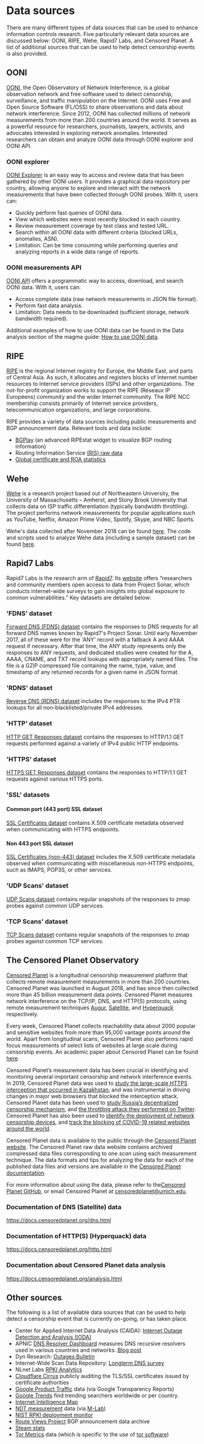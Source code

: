 # Data sources

There are many different types of data sources that can be used to enhance
information controls research. Five particularly relevant data sources are
discussed below: OONI, RIPE, Wehe, Rapid7 Labs, and Censored Planet. A list of
additional sources that can be used to help detect censorship events is also
provided.

## OONI

[OONI](https://ooni.torproject.org), the Open Observatory of Network
Interference, is a global observation network and free software used to detect
censorship, surveillance, and traffic manipulation on the Internet. OONI uses
Free and Open Source Software (FL/OSS) to share observations and data about
network interference. Since 2012, OONI has collected millions of network
measurements from more than 200 countries around the world. It serves as a
powerful resource for researchers, journalists, lawyers, activists, and
advocates interested in exploring network anomalies. Interested researchers can
obtain and analyze OONI data through OONI explorer and OONI API.

### OONI explorer

[OONI Explorer](https://explorer.ooni.torproject.org/) is an easy way to access
and review data that has been gathered by other OONI users. It provides a
graphical data repository per country, allowing anyone to explore and interact
with the network measurements that have been collected through OONI probes. With
it, users can:

- Quickly perform fast queries of OONI data.
- View which websites were most recently blocked in each country.
- Review measurement coverage by test class and tested URL.
- Search within all OONI data with different criteria (blocked URLs, anomalies,
  ASN).
- Limitation: Can be time consuming while performing queries and analyzing
  reports in a wide data range of reports.

### OONI measurements API

[OONI API](https://api.ooni.io/) offers a programmatic way to access, download,
and search OONI data. With it, users can:

- Access complete data (raw network measurements in JSON file format).
- Perform fast data analysis.
- Limitation: Data needs to be downloaded (sufficient storage, network bandwidth
  required).

Additional examples of how to use OONI data can be found in the Data analysis
section of the magma guide:
[How to use OONI data](data-analysis.md#ooni-data-analysis).

## RIPE

[RIPE](https://www.ripe.net/) is the regional Internet registry for Europe, the
Middle East, and parts of Central Asia. As such, it allocates and registers
blocks of Internet number resources to Internet service providers (ISPs) and
other organizations. The not-for-profit organization works to support the RIPE
(Réseaux IP Européens) community and the wider Internet community. The RIPE NCC
membership consists primarily of Internet service providers, telecommunication
organizations, and large corporations.

RIPE provides a variety of data sources including public measurements and BGP
announcement data. Relevant tools and data include:

- [BGPlay](https://stat.ripe.net/special/bgplay/) (an advanced RIPEstat widget
  to visualize BGP routing information)
- Routing Information Service
  [(RIS) raw data](https://www.ripe.net/analyse/internet-measurements/routing-information-service-ris/ris-raw-data)
- [Global certificate and ROA statistics](https://certification-stats.ripe.net/)

<!--
(Resource Public Key Infrastructure (RPKI) describes an approach to build a
formally verifiable database of IP addresses and AS numbers as resources)
-->

## Wehe

[Wehe](https://dd.meddle.mobi/index.html) is a research project based out of
Northeastern University, the University of Massachusetts – Amherst, and Stony
Brook University that collects data on ISP traffic differentiation (typically
bandwidth throttling). The project performs network measurements for popular
applications such as YouTube, Netflix, Amazon Prime Video, Spotify, Skype, and
NBC Sports.

Wehe's data collected after November 2018 can be found
[here](https://wehe-data.ccs.neu.edu/). The code and scripts used to analyze
Wehe data (including a sample dataset) can be found
[here](https://github.com/FangfanLi/weheAnalysisPublicRepo).

## Rapid7 Labs

Rapid7 Labs is the research arm of [Rapid7](https://www.rapid7.com/). Its
[website](https://opendata.rapid7.com/) offers “researchers and community
members open access to data from Project Sonar, which conducts internet-wide
surveys to gain insights into global exposure to common vulnerabilities.” Key
datasets are detailed below:

### 'FDNS' dataset

[Forward DNS (FDNS) dataset](https://opendata.rapid7.com/sonar.fdns_v2/)
contains the responses to DNS requests for all forward DNS names known by
Rapid7's Project Sonar. Until early November 2017, all of these were for the
'ANY' record with a fallback A and AAAA request if necessary. After that time,
the ANY study represents only the responses to ANY requests, and dedicated
studies were created for the A, AAAA, CNAME, and TXT record lookups with
appropriately named files. The file is a GZIP compressed file containing the
name, type, value, and timestamp of any returned records for a given name in
JSON format.

### 'RDNS' dataset

[Reverse DNS (RDNS) dataset](https://opendata.rapid7.com/sonar.rdns_v2/)
includes the responses to the IPv4 PTR lookups for all non-blacklisted/private
IPv4 addresses.

### 'HTTP' dataset

[HTTP GET Responses dataset](https://opendata.rapid7.com/sonar.http/) contains
the responses to HTTP/1.1 GET requests performed against a variety of IPv4
public HTTP endpoints.

### 'HTTPS' dataset

[HTTPS GET Responses dataset](https://opendata.rapid7.com/sonar.https/) contains
the responses to HTTP/1.1 GET requests against various HTTPS ports.

### 'SSL' datasets

#### Common port (443 port) SSL dataset

[SSL Certificates dataset](https://opendata.rapid7.com/sonar.ssl/) contains
X.509 certificate metadata observed when communicating with HTTPS endpoints.

#### Non 443 port SSL dataset

[SSL Certificates (non-443) dataset](https://opendata.rapid7.com/sonar.moressl/)
includes the X.509 certificate metadata observed when communicating with
miscellaneous non-HTTPS endpoints, such as IMAPS, POP3S, or other services.

### 'UDP Scans' dataset

[UDP Scans dataset](https://opendata.rapid7.com/sonar.udp/) contains regular
snapshots of the responses to zmap probes against common UDP services.

### 'TCP Scans' dataset

[TCP Scans dataset](https://opendata.rapid7.com/sonar.tcp/) contains regular
snapshots of the responses to zmap probes against common TCP services.

## The Censored Planet Observatory

[Censored Planet](https://censoredplanet.org) is a longitudinal censorship
measurement platform that collects remote measurement measurements in more than
200 countries. Censored Planet was launched in August 2018, and has since then
collected more than 45 billion measurement data points. Censored Planet measures
network interference on the TCP/IP, DNS, and HTTP(S) protocols, using remote
measurement techniques [Augur](https://censoredplanet.org/projects/augur),
[Satellite](https://censoredplanet.org/projects/satellite), and
[Hyperquack](https://censoredplanet.org/projects/hyperquack) respectively.

Every week, Censored Planet collects reachability data about 2000 popular and
sensitive websites from more than 95,000 vantage points around the world. Apart
from longitudinal scans, Censored Planet also performs rapid focus measurements
of select lists of websites at large scale during censorship events. An academic
paper about Censored Planet can be found
[here](https://censoredplanet.org/assets/censoredplanet.pdf).

Censored Planet’s measurement data has been crucial in identifying and
monitoring several important censorship and network interference events. In
2019, Censored Planet data was used to [study the large-scale HTTPS interception
that occurred in Kazakhstan](https://censoredplanet.org/kazakhstan), and was
instrumental in driving changes in major web browsers that blocked the
interception attack. Censored Planet data has been used to [study Russia’s
decentralized censorship mechanism](https://censoredplanet.org/russia), and [the
throttling attack they performed on
Twitter](https://censoredplanet.org/throttling). Censored Planet has also been
used to [identify the deployment of network censorship
devices](https://censoredplanet.org/filtermap), and [track the blocking of
COVID-19 related websites around the world](https://censoredplanet.org/covid).

Censored Planet data is available to the public through the [Censored Planet
website](https://data.censoredplanet.org/raw). The Censored Planet raw data
website contains archived compressed data files corresponding to one *scan*
using each measurement technique. The data formats and tips for analyzing the
data for each of the published data files and versions are available in the
[Censored Planet documentation](http://docs.censoredplanet.org).

For more information about using the data, please refer to the[Censored Planet
GitHub](https://github.com/censoredplanet/censoredplanet/tree/master/docs), or
email Censored Planet at
[censoredplanet@umich.edu](mailto:censoredplanet@umich.edu).

### Documentation of DNS (Satellite) data

<https://docs.censoredplanet.org/dns.html>

### Documentation of HTTP(S) (Hyperquack) data

<https://docs.censoredplanet.org/http.html>

### Documentation about Censored Planet data analysis

<https://docs.censoredplanet.org/analysis.html>

## Other sources

The following is a list of available data sources that can be used to help
detect a censorship event that is currently on-going, or has taken place.

- Center for Applied Internet Data Analysis (CAIDA):
  [Internet Outage Detection and Analysis (IODA)](http://www.caida.org/projects/ioda/)
- APNIC [DNS Resolver Dashboard](https://stats.labs.apnic.net/rvrs) measures DNS
  recursive resolvers used in various countries and networks.
  [Blog post](https://labs.apnic.net/?p=1260)
- Dyn Research: [Outages Bulletin](http://b2b.renesys.com/eventsbulletin/)
- Internet-Wide Scan Data Repository:
  [Longterm DNS survey](https://scans.io/study/washington-dns)
- NLnet Labs
  [RPKI Analytics](https://www.nlnetlabs.nl/projects/rpki/rpki-analytics/)
- [Cloudflare Cirrus](https://ct.cloudflare.com/logs/cirrus) publicly auditing
  the TLS/SSL certificates issued by certificate authorities
- [Google Product Traffic](https://www.google.com/transparencyreport/traffic/?hl=en#expand=CG)
  data (via Google Transparency Reports)
- [Google Trends](https://trends.google.com) find trending searchers worldwide
  or per country.
- [Internet Intelligence Map](https://map.internetintel.oracle.com/)
- [NDT measurement](https://www.measurementlab.net/tools/ndt/) data (via
  [M-Lab](https://www.measurementlab.net/))
- [NIST RPKI deployment monitor](https://rpki-monitor.antd.nist.gov/)
- [Route Views Project](http://www.routeviews.org/) BGP announcement data
  archive
- [Steam stats](http://store.steampowered.com/stats/)
- [Tor Metrics](https://metrics.torproject.org/) data (which is specific to the
  use of [tor software](https://www.torproject.org/))
